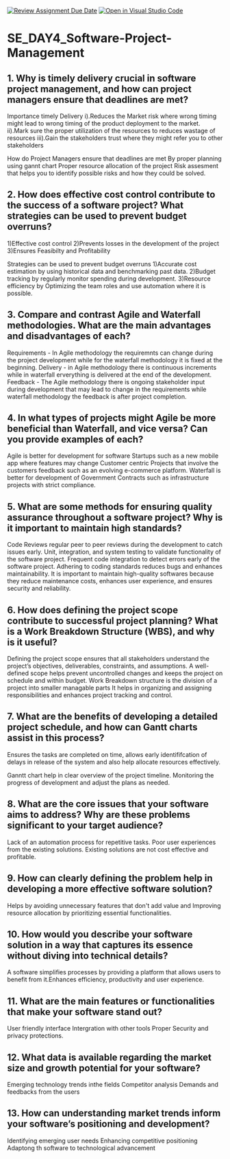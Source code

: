 [![Review Assignment Due Date](https://classroom.github.com/assets/deadline-readme-button-22041afd0340ce965d47ae6ef1cefeee28c7c493a6346c4f15d667ab976d596c.svg)](https://classroom.github.com/a/9pw6JKcu)
[![Open in Visual Studio Code](https://classroom.github.com/assets/open-in-vscode-2e0aaae1b6195c2367325f4f02e2d04e9abb55f0b24a779b69b11b9e10269abc.svg)](https://classroom.github.com/online_ide?assignment_repo_id=18456233&assignment_repo_type=AssignmentRepo)
# SE_DAY4_Software-Project-Management
## 1. Why is timely delivery crucial in software project management, and how can project managers ensure that deadlines are met?
Importance timely Delivery
i).Reduces the Market risk where wrong timing might lead to wrong timing of the product deployment to the market.
ii).Mark sure the proper utilization of the resources to reduces wastage of resources
iii).Gain the stakeholders trust  where they might refer you to other stakeholders

How do Project Managers ensure that deadlines are met 
By proper planning using gannt chart 
Proper resource allocation of the project
Risk assesment that helps you to identify possible risks and how they could be solved.

## 2. How does effective cost control contribute to the success of a software project? What strategies can be used to prevent budget overruns?
1)Effective cost control
2)Prevents losses in the development of the project
3)Ensures Feasibilty and Profitability

Strategies can be used to prevent budget overruns
1)Accurate cost estimation by using historical data and benchmarking past data.
2)Budget tracking by regularly monitor spending during development.
3)Resource efficiency by Optimizing the team roles and use automation where it is possible.

## 3. Compare and contrast Agile and Waterfall methodologies. What are the main advantages and disadvantages of each? 
Requirements - In Agile methodology the requiremnts can change during the project development while for the waterfall methodology it is fixed at the beginning.
Delivery - in Agile methodology  there is continuous increments while  in waterfall erverything is delivered at the end of the development.
Feedback - The Agile methodology there is ongoing stakeholder input during development that may lead to change in the requirements while waterfall methodology the feedback is after project completion.

## 4. In what types of projects might Agile be more beneficial than Waterfall, and vice versa? Can you provide examples of each?
Agile is better for development for software Startups such as a new mobile app where features may change
Customer centric Projects that involve the customers feedback such as an evolving e-commerce platform.
Waterfall is better for development of Government Contracts such as infrastructure projects with strict compliance.

## 5. What are some methods for ensuring quality assurance throughout a software project? Why is it important to maintain high standards?
Code Reviews regular peer to peer reviews during the development to catch issues early.
Unit, integration, and system testing to validate functionality of the software project.
Frequent code integration to detect errors early of the software project.
Adhering to coding standards reduces bugs and enhances maintainability.
It is important to maintain high-quality softwares because they reduce maintenance costs, enhances user experience, and ensures security and reliability.
## 6. How does defining the project scope contribute to successful project planning? What is a Work Breakdown Structure (WBS), and why is it useful?
Defining the project scope ensures that all stakeholders understand the project’s objectives, deliverables, constraints, and assumptions. A well-defined scope helps prevent uncontrolled changes  and keeps the project on schedule and within budget.
Work Breakdown structure is the division of a project into smaller managable parts  It helps in organizing and assigning responsibilities and enhances project tracking and control.
## 7. What are the benefits of developing a detailed project schedule, and how can Gantt charts assist in this process?
Ensures the tasks are completed on time, allows early identififcation of delays in release of the system and also help allocate resources effectively.

Ganntt chart help in clear overview of the project timeline. Monitoring the progress of development and adjust the plans as needed.

## 8. What are the core issues that your software aims to address? Why are these problems significant to your target audience? 
Lack of an automation process for repetitive tasks.
Poor user experiences from the existing solutions.
Existing solutions are not cost effective and profitable.

## 9. How can clearly defining the problem help in developing a more effective software solution?
 Helps by avoiding unnecessary  features that don't add value and Improving resource allocation by prioritizing essential functionalities.
 
## 10. How would you describe your software solution in a way that captures its essence without diving into technical details? 
A software simplifies processes by providing a platform that allows users to benefit from it.Enhances efficiency, productivity and user experience.

## 11. What are the main features or functionalities that make your software stand out?
User friendly interface
Intergration with other tools
Proper Security and privacy protections.

## 12. What data is available regarding the market size and growth potential for your software?
Emerging technology trends inthe fields
Competitor analysis
Demands and feedbacks from the users
## 13. How can understanding market trends inform your software’s positioning and development?
Identifying emerging user needs
Enhancing competitive positioning
Adaptong th software to technological advancement 
